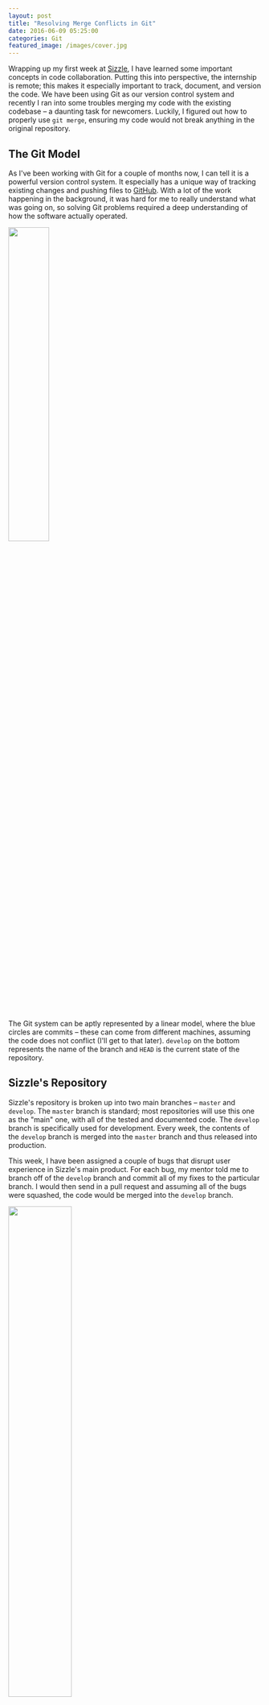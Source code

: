 ```yaml
---
layout: post
title: "Resolving Merge Conflicts in Git"
date: 2016-06-09 05:25:00
categories: Git
featured_image: /images/cover.jpg
---
```


Wrapping up my first week at [Sizzle](http://gosizzle.io), I have learned some important concepts in code collaboration. Putting this into perspective, the internship is remote; this makes it especially important to track, document, and version the code. We have been using Git as our version control system and recently I ran into some troubles merging my code with the existing codebase – a daunting task for newcomers. Luckily, I figured out how to properly use `git merge`, ensuring my code would not break anything in the original repository.

## The Git Model

As I've been working with Git for a couple of months now, I can tell it is a powerful version control system. It especially has a unique way of tracking existing changes and pushing files to [GitHub](https://github.com). With a lot of the work happening in the background, it was hard for me to really understand what was going on, so solving Git problems required a deep understanding of how the software actually operated.

<img src="http://i.imgur.com/ID8eN0U.png" width="40%">

The Git system can be aptly represented by a linear model, where the blue circles are commits – these can come from different machines, assuming the code does not conflict (I'll get to that later). `develop` on the bottom represents the name of the branch and `HEAD` is the current state of the repository.

## Sizzle's Repository

Sizzle's repository is broken up into two main branches – `master` and `develop`. The `master` branch is standard; most repositories will use this one as the "main" one, with all of the tested and documented code. The `develop` branch is specifically used for development. Every week, the contents of the `develop` branch is merged into the `master` branch and thus released into production.

This week, I have been assigned a couple of bugs that disrupt user experience in Sizzle's main product. For each bug, my mentor told me to branch off of the `develop` branch and commit all of my fixes to the particular branch. I would then send in a pull request and assuming all of the bugs were squashed, the code would be merged into the `develop` branch.

<img src="http://i.imgur.com/nBZtnA8.png" width="50%">

I was mostly working with a JavaScript file, which controlled the behavior of Polymer web elements and the general website, mostly written on top of jQuery. Let's call it `script.js` for the purpose of this article. Sizzle's build process also consists of minifying the files, so once my changes to `script.js` were complete, I would run a script to update `script.min.js`. Over time, the commits in my `bug/1523-modal` branch accumulated.

<img src="http://i.imgur.com/DcuEqMQ.png" width="50%">

## Merge Conflicts

Here's where things got a bit annoying. At the same time I was updating the `script.min.js` files, my mentor was doing the same, leaving us with completely different `script.min.js` files when comparing the two. Of course, he was the administrator of the `develop` branch; this means he could commit directly to it while I had to go through the pain of maintaining my separate branch.

When it finally came time to commit my changes with the `develop` branch, I was inundated with a ton of merge conflicts because we were both modifying the same file. My initial reaction was to run `git rebase develop`, which rebased the `bug/1523-modal` branch with respect to the `develop` branch. This did not turn out so well because I was injected into a long list of conflicts and in a nutshell, I did not know what I was doing.

With some guidance from the Internet and a lot of shell inputs later, I finally figured out how to use the `git merge` command, which I now know has some crucial differences with `git rebase`. `git merge`, just like `git rebase`, listed out the different files that were conflicting, but it was optimal in that it provided me a clean way to resolve the issues.

Looking back at the `script.min.js` file, I now saw something like this:

```javascript
<<<<<<< HEAD
// new code + bug changes
=======
// old code
>>>>>>> 1fb7853
```

Yes, it looked scary at first, but I realized it was not. All I had to do was preserve my changes and remove the old, so essentially remove everything below the `=======` and up to `>>>>>>>`. And, of course, I had to remove `<<<<<<< HEAD` so my JavaScript would compile correctly. The rest of the process was easy – all I had to do was `git add .` and `git commit -m ""` and push the changes to the `develop` branch. The sight of "Can automatically merge" was the sweet smell of success.

I hope to write more articles regarding my experience during this summer internship. Next week, I should be working more heavily with Polymer web elements and learning more advanced topics in jQuery, namely AJAX. I'll be sure to shed my insight on them once I learn more.

